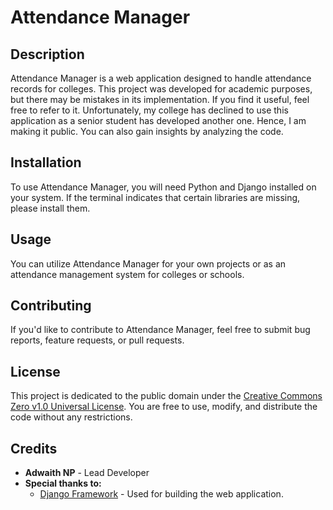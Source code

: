 # Attendance Manager

## Description
Attendance Manager is a web application designed to handle attendance records for colleges. This project was developed for academic purposes, but there may be mistakes in its implementation. If you find it useful, feel free to refer to it. Unfortunately, my college has declined to use this application as a senior student has developed another one. Hence, I am making it public. You can also gain insights by analyzing the code.

## Installation
To use Attendance Manager, you will need Python and Django installed on your system. If the terminal indicates that certain libraries are missing, please install them.

## Usage
You can utilize Attendance Manager for your own projects or as an attendance management system for colleges or schools.

## Contributing
If you'd like to contribute to Attendance Manager, feel free to submit bug reports, feature requests, or pull requests. 

## License
This project is dedicated to the public domain under the [Creative Commons Zero v1.0 Universal License](https://creativecommons.org/publicdomain/zero/1.0/). You are free to use, modify, and distribute the code without any restrictions.

## Credits
- **Adwaith NP** - Lead Developer
- **Special thanks to:** 
  - [Django Framework](https://www.djangoproject.com/) - Used for building the web application.

